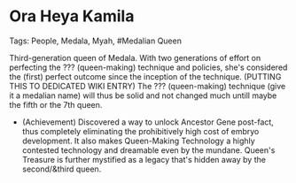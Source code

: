 # Ora Heya Kamila

Tags: People, Medala, Myah, #Medalian Queen

Third-generation queen of Medala. With two generations of effort on perfecting the ??? (queen-making) technique and policies, she's considered the (first) perfect outcome since the inception of the technique. (PUTTING THIS TO DEDICATED WIKI ENTRY) The ??? (queen-making) technique (give it a medalian name) will thus be solid and not changed much untill maybe the fifth or the 7th queen.

* (Achievement) Discovered a way to unlock Ancestor Gene post-fact, thus completely eliminating the prohibitively high cost of embryo development. It also makes Queen-Making Technology a highly contested technology and dreamable even by the mundane. Queen's Treasure is further mystified as a legacy that's hidden away by the second/&third queen.